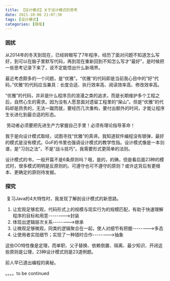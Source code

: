 ```yaml
---
title: 【设计模式】关于设计模式的思考
date: 2021-10-06 21:07:30
tags: [设计模式]
categories: [随笔]
---
```


### 困扰

​		从2014年的冬天到现在，已经转眼写了7年程序，经历了面对问题不知道怎么写好，到可以在脑子里默写代码，再到现在重新回到不知怎么写才“最好”，是时候把一些思考记录下来了，说不定能悟出什么新境界。

​		最近考虑颇多的一个问题，是“优雅”。“优雅“的代码即是当前我心目中的”好“代码，”优雅“的代码应当兼具：长度合适、执行效率高、阅读效率高、修改效率高。

​        “优雅”的代码，并非是什么程序员的浪漫之类的追求，而是长期维护多个工程之后，自然心生的需求。因为没有人愿意面对遗留工程里的“屎山”。但是“优雅”的代码却是昂贵的，无法一蹴而就，要经历几次重构，要付出额外的时间，才能让程序生长进化到最合适的形态。

​		劳动者必须要把先进生产力掌握自己手里！必须有理论指导革命！

​		我于是向设计模式取经，试图寻找“优雅”的真谛。我知道软件编程没有银弹，最好的模式是没有模式。GoF的书里也强调设计模式的教学性指。设计模式像是一本剑谱，是“习剑之法”，不是“战斗技巧“。我需要形式更简单的法则。

​		设计模式的书，一般开篇不是6条原则吗？哦，是的，的确，但是看后面23种的模式时，很多模式明明是反原则的。可遵守也可不遵守的原则？或许这背后有更根本、更确定的原则待发掘。



### 探究

​		复习Java的4大特性时，我发现了解剖设计模式的新思路。

1. 让宏观足够宏观，代码形式上的规模与现实行为的规模匹配，有助于快速理解程序的目标和用意-------->封装
2. 体现出逻辑层次关系-------->继承
3. 让微观足够微观，同类的逻辑聚合在一起，使人对细节有把握-------->多态
4. 让使用者实现细节；实现了一种错时合作-------->抽象

这些OO特性像是定理，而单职、父子替换、依赖倒置、隔离、最少知识、开闭这些原则是公理，23种设计模式则是23道例题。

前人早已道出编程的奥秘。

。。。。to be continued
